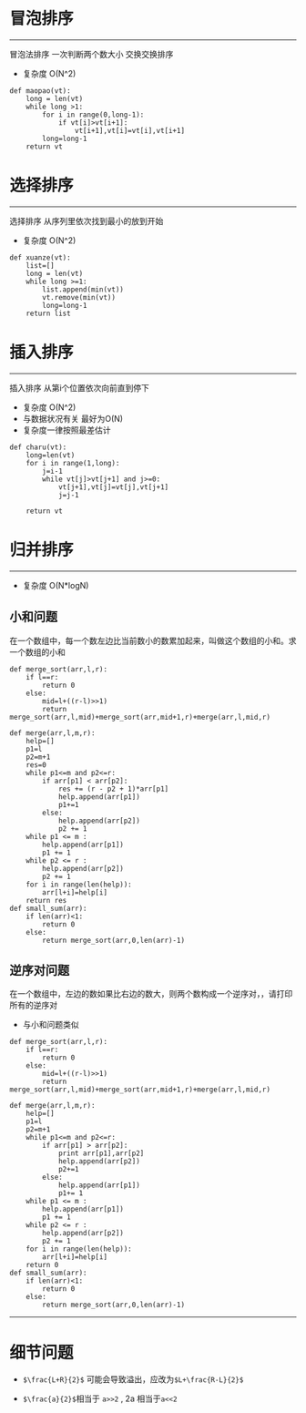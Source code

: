 # 冒泡排序
---
冒泡法排序   一次判断两个数大小 交换交换排序  
- 复杂度 O(N^2)
```
def maopao(vt):
    long = len(vt)
    while long >1:
        for i in range(0,long-1):
            if vt[i]>vt[i+1]:
                vt[i+1],vt[i]=vt[i],vt[i+1]
        long=long-1
    return vt
```
# 选择排序
---
选择排序 从序列里依次找到最小的放到开始 
- 复杂度 O(N^2)
```
def xuanze(vt):
    list=[]
    long = len(vt)
    while long >=1:
        list.append(min(vt))
        vt.remove(min(vt))
        long=long-1
    return list
```
# 插入排序
---
插入排序  从第i个位置依次向前直到停下 
- 复杂度 O(N^2)
- 与数据状况有关 最好为O(N)
- 复杂度一律按照最差估计
```
def charu(vt):
    long=len(vt)
    for i in range(1,long):
        j=i-1
        while vt[j]>vt[j+1] and j>=0:
            vt[j+1],vt[j]=vt[j],vt[j+1]
            j=j-1

    return vt
```
# 归并排序
---
- 复杂度 O(N*logN)
## 小和问题 
在一个数组中，每一个数左边比当前数小的数累加起来，叫做这个数组的小和。求一个数组的小和 

```
def merge_sort(arr,l,r):
    if l==r:
        return 0
    else:
        mid=l+((r-l)>>1)
        return merge_sort(arr,l,mid)+merge_sort(arr,mid+1,r)+merge(arr,l,mid,r)

def merge(arr,l,m,r):
    help=[]
    p1=l
    p2=m+1
    res=0
    while p1<=m and p2<=r:
        if arr[p1] < arr[p2]:
            res += (r - p2 + 1)*arr[p1]
            help.append(arr[p1])
            p1+=1
        else:
            help.append(arr[p2])
            p2 += 1
    while p1 <= m :
        help.append(arr[p1])
        p1 += 1
    while p2 <= r :
        help.append(arr[p2])
        p2 += 1
    for i in range(len(help)):
        arr[l+i]=help[i]
    return res
def small_sum(arr):
    if len(arr)<1:
        return 0
    else:
        return merge_sort(arr,0,len(arr)-1)
```


## 逆序对问题
在一个数组中，左边的数如果比右边的数大，则两个数构成一个逆序对，，请打印所有的逆序对
- 与小和问题类似
```
def merge_sort(arr,l,r):
    if l==r:
        return 0
    else:
        mid=l+((r-l)>>1)
        return merge_sort(arr,l,mid)+merge_sort(arr,mid+1,r)+merge(arr,l,mid,r)

def merge(arr,l,m,r):
    help=[]
    p1=l
    p2=m+1
    while p1<=m and p2<=r:
        if arr[p1] > arr[p2]:
            print arr[p1],arr[p2]
            help.append(arr[p2])
            p2+=1
        else:
            help.append(arr[p1])
            p1+= 1
    while p1 <= m :
        help.append(arr[p1])
        p1 += 1
    while p2 <= r :
        help.append(arr[p2])
        p2 += 1
    for i in range(len(help)):
        arr[l+i]=help[i]
    return 0
def small_sum(arr):
    if len(arr)<1:
        return 0
    else:
        return merge_sort(arr,0,len(arr)-1)
```
  
---

# 细节问题
- ``$\frac{L+R}{2}$`` 可能会导致溢出，应改为``$L+\frac{R-L}{2}$``


- ``$\frac{a}{2}$``相当于 ``a>>2`` , 2a 相当于``a<<2``